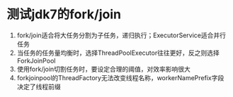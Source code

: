# 测试jdk7的fork/join  


1. fork/join适合将大任务分割为子任务，递归执行；ExecutorService适合并行任务  
2. 当任务的任务量均衡时，选择ThreadPoolExecutor往往更好，反之则选择ForkJoinPool  
3. 使用fork/join切割任务时，要设定合理的阈值，对效率影响很大
4. forkjoinpool的ThreadFactory无法改变线程名称，workerNamePrefix字段决定了线程前缀